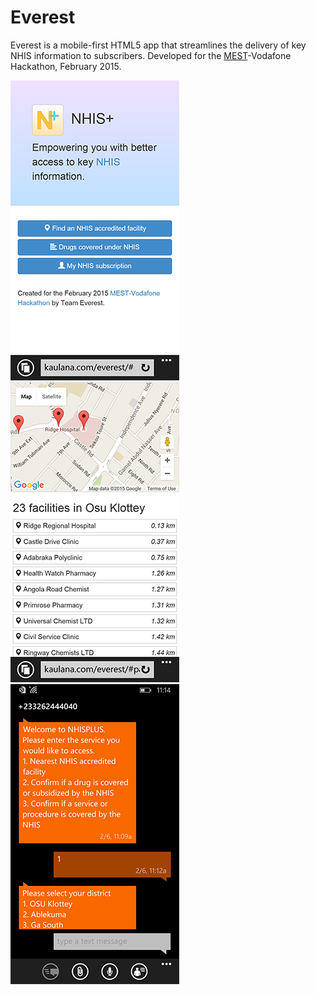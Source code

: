 # Everest
Everest is a mobile-first HTML5 app that streamlines the delivery of key NHIS information to subscribers. Developed for the [MEST][1]-Vodafone Hackathon,
February 2015.

![Everest Main](/screens/everest-main.png?raw=true "Main Menu")
![Everest Map](/screens/everest-map.png?raw=true "Map of Nearby Clinics")
![Everest SMS](/screens/sms-portal.png?raw=true "Automated SMS Integration")

[1]: http://meltwater.org/